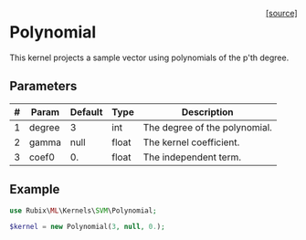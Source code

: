 <span style="float:right;"><a href="https://github.com/RubixML/RubixML/blob/master/src/Kernels/SVM/Polynomial.php">[source]</a></span>

# Polynomial
This kernel projects a sample vector using polynomials of the p'th degree.

## Parameters
| # | Param | Default | Type | Description |
|---|---|---|---|---|
| 1 | degree | 3 | int | The degree of the polynomial. |
| 2 | gamma | null | float | The kernel coefficient. |
| 3 | coef0 | 0. | float | The independent term. |

## Example
```php
use Rubix\ML\Kernels\SVM\Polynomial;

$kernel = new Polynomial(3, null, 0.);
```
